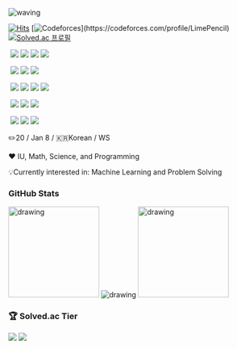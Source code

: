 ![waving](https://capsule-render.vercel.app/api?type=waving&height=250&text=Hello!&fontAlign=80&fontAlignY=35&color=gradient&desc=I'm%20Jaeyoung%20Shin&descAlign=79.2&descAlignY=55&animation=fadeIn)

[![Hits](https://hits.seeyoufarm.com/api/count/incr/badge.svg?url=https%3A%2F%2Fgithub.com%2FLimePencil&count_bg=%23ED7C76&title_bg=%23252333&icon=github.svg&icon_color=%23E7E7E7&title=Visitors&edge_flat=false)](https://hits.seeyoufarm.com)
[![Codeforces](http://onlogn.ca/badges/codeforces/LimePencil?)](https://codeforces.com/profile/LimePencil)
[![Solved.ac 프로필](http://mazassumnida.wtf/api/mini/generate_badge?boj=LimePencil)](https://solved.ac/LimePencil)

‎
<a href="https://www.python.org/"><img src="https://img.shields.io/badge/Python-FFD43B?style=for-the-badge&logo=python&logoColor=blue"/></a>
<a href="www.java.com/"><img src="https://img.shields.io/badge/Java-ED8B00?style=for-the-badge&logo=java&logoColor=white"/></a>
<a href="https://docs.microsoft.com/en-us/dotnet/csharp/"><img src="https://img.shields.io/badge/C%23-239120?style=for-the-badge&logo=c-sharp&logoColor=white"/></a>
<a href="https://www.arduino.cc/"><img src="https://img.shields.io/badge/Arduino-00979D?style=for-the-badge&logo=Arduino&logoColor=white"/></a>

‎
<a href="www.unity.com"><img src="https://img.shields.io/badge/Unity-100000?style=for-the-badge&logo=unity&logoColor=white"/></a>
<a href="https://pytorch.org/"><img src="https://img.shields.io/badge/PyTorch-EE4C2C?style=for-the-badge&logo=PyTorch&logoColor=white"/></a>
<a href="https://jupyter.org/"><img src="https://img.shields.io/badge/jupyter-%23FA0F00.svg?style=for-the-badge&logo=jupyter&logoColor=white"/></a>

‎
<a href="https://codeforces.com/profile/LimePencil"><img src="https://img.shields.io/badge/Codeforces-445f9d?style=for-the-badge&logo=Codeforces&logoColor=white"/></a>
<a href="https://github.com/LimePencil"><img src="https://img.shields.io/badge/GitHub-100000?style=for-the-badge&logo=github&logoColor=white"/></a>
<a href="https://www.instagram.com/jaeyoungshin03/"><img src="https://img.shields.io/badge/Instagram-E4405F?style=for-the-badge&logo=instagram&logoColor=white"/></a>
<a href="https://www.linkedin.com/in/jaeyoung-shin-284010220/"><img src="https://img.shields.io/badge/LinkedIn-0077B5?style=for-the-badge&logo=linkedin&logoColor=white"/></a>

‎
<a href="https://discordapp.com/users/Jaeyoung#7627"><img src="https://img.shields.io/badge/Discord-5865F2?style=for-the-badge&logo=discord&logoColor=white"/></a>
<a href="mailto:jaeyoungshin03@gmail.com"><img src="https://img.shields.io/badge/Gmail-D14836?style=for-the-badge&logo=gmail&logoColor=white"/></a>
<a href="https://limepencil.tistory.com/"><img src="https://img.shields.io/badge/-Tistory-orange?style=for-the-badge&logo=aboutdotme&logoColor=white"/></a>


‎
<a href="https://code.visualstudio.com/"><img src="https://img.shields.io/badge/Visual_Studio_Code-0078D4?style=for-the-badge&logo=visual%20studio%20code&logoColor=white"/></a>
<a href="https://www.arduino.cc/"><img src="https://img.shields.io/badge/Arduino_IDE-00979D?style=for-the-badge&logo=arduino&logoColor=white"/></a>
<a href="https://www.jetbrains.com/idea/"><img src="https://img.shields.io/badge/IntelliJIDEA-000000.svg?style=for-the-badge&logo=intellij-idea&logoColor=white"/></a>

✏️20 / Jan 8 / 🇰🇷Korean / WS

❤️ IU, Math, Science, and Programming



💡Currently interested in: Machine Learning and Problem Solving 

### GitHub Stats

<img src="https://github-readme-stats.vercel.app/api?username=LimePencil&count_private=true&show_icons=true&theme=github_dark" alt="drawing" height ="180"/>
<img src="https://github-readme-stats.vercel.app/api/top-langs/?username=LimePencil&theme=github_dark" alt="drawing"/>
<img src="https://github-readme-streak-stats.herokuapp.com/?user=LimePencil&theme=dark" alt="drawing" height ="180"/>


### 🏆 Solved.ac Tier

<a href="https://solved.ac/profile/limepencil"><img src="https://github-readme-solvedac.hyp3rflow.vercel.app/api/?handle=LimePencil"/></a>
<a href="https://solved.ac/profile/limepencil"><img src="http://mazandi.herokuapp.com/api?handle=LimePencil&theme=warm"/></a>

